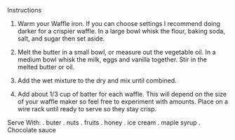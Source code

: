 Instructions
1. Warm your Waffle iron. If you can choose settings I recommend doing darker for a crispier waffle.
In a large bowl whisk the flour, baking soda, salt, and sugar then set aside.

2. Melt the butter in a small bowl, or measure out the vegetable oil. In a medium bowl whisk the milk,
eggs and vanilla together. Stir in the melted butter or oil.

3. Add the wet mixture to the dry and mix until combined.

4. Add about 1/3 cup of batter for each waffle. This will depend on the size of your waffle maker 
so feel free to experiment with amounts. Place on a wire rack until ready to serve so they stay crisp.


Serve With:
. buter
. nuts
. fruits
. honey 
. ice cream
. maple syrup
. Chocolate sauce
